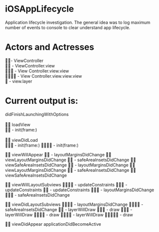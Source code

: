 # iOSAppLifecycle
Application lifecycle investigation. The general idea was to log maximum number of events to console to clear understand app lifecycle.
# Actors and Actresses
🤴🏿- ViewController <br>
🐯🐯 - ViewController.view <br>
🐸🐸🐸 - View Controller.view.view <br>
🦊🦊🦊🦊 - View Controller.view.view.view <br>
🌅 - view.layer <br>
# Current output is: 
didFinishLaunchingWithOptions<br>
<br>
🤴🏿 loadView<br>
🐯🐯 - init(frame:)<br>
<br>
🤴🏿 viewDidLoad<br>
🐸🐸🐸 - init(frame:)
🦊🦊🦊🦊 - init(frame:)

🤴🏿 viewWillAppear
🐯🐯 - layoutMarginsDidChange
🤴🏿 viewLayoutMarginsDidChange
🐯🐯 - safeAreaInsetsDidChange
🤴🏿 viewSafeAreaInsetsDidChange
🐯🐯 - layoutMarginsDidChange
🤴🏿 viewLayoutMarginsDidChange
🐯🐯 - safeAreaInsetsDidChange
🤴🏿 viewSafeAreaInsetsDidChange

🤴🏿 viewWillLayoutSubviews
🦊🦊🦊🦊 - updateConstraints
🐸🐸🐸 - updateConstraints
🐯🐯 - updateConstraints
🐸🐸🐸 - layoutMarginsDidChange
🐸🐸🐸 - safeAreaInsetsDidChange

🤴🏿 viewDidLayoutSubviews
🦊🦊🦊🦊 - layoutMarginsDidChange
🦊🦊🦊🦊 - safeAreaInsetsDidChange
🐯🐯 - layerWillDraw
🐯🐯🌅 - draw
🐸🐸🐸 - layerWillDraw
🐸🐸🐸🌅 - draw
🦊🦊🦊🦊 - layerWillDraw
🦊🦊🦊🦊🌅 - draw

🤴🏿 viewDidAppear
applicationDidBecomeActive
